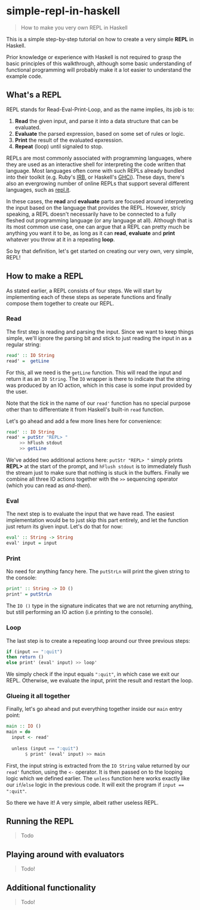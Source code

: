 # simple-repl-in-haskell
> How to make you very own REPL in Haskell

This is a simple step-by-step tutorial on how to create a very simple **REPL** in Haskell. 

Prior knowledge or experience with Haskell is not required to grasp the basic principles of this walkthrough, 
although some basic understanding of functional programming will probably make it a lot easier to understand 
the example code.

## What's a REPL
REPL stands for Read-Eval-Print-Loop, and as the name implies, its job is to:
  1. **Read** the given input, and parse it into a data structure that can be evaluated.
  2. **Evaluate** the parsed expression, based on some set of rules or logic.
  3. **Print** the result of the evaluated epxression.
  4. **Repeat** (loop) until signaled to stop.

REPLs are most commonly associated with programming languages, where they are used as an interactive 
shell for interpreting the code written that language. Most languages often come with such REPLs already bundled 
into their toolkit (e.g. Ruby's [IRB](https://en.wikipedia.org/wiki/Interactive_Ruby_Shell), or Haskell's [GHCi](https://wiki.haskell.org/GHC/GHCi)). 
These days, there's also an evergrowing number of online REPLs that support several different languages, 
such as [repl.it](https://repl.it/site/about). 

In these cases, the **read** and **evaluate** parts are focused around interpreting the input 
based on the language that provides the REPL. However, stricly speaking, a REPL doesn't necessarily have 
to be connected to a fully fleshed out programming language (or any language at all). Although that is its
most common use case, one can argue that a REPL can pretty much be anything you want it to be, as long as 
it can **read**, **evaluate** and **print** whatever you throw at it in a repeating **loop**. 

So by that definition, let's get started on creating our very own, very simple, REPL!


## How to make a REPL
As stated earlier, a REPL consists of four steps. We will start by implementing each of these steps as seperate functions and finally compose them together to create our REPL.

### Read
The first step is reading and parsing the input. Since we want to keep things simple, we'll ignore the parsing bit and stick to just reading the input in as a regular string:
```Haskell
read' :: IO String
read' =  getLine
```
For this, all we need is the `getLine` function. This will read the input and return it as an `IO String`. The `IO` wrapper is there to indicate that the string was produced by an IO action, which in this case is some input provided by the user. 

Note that the *tick* in the name of our `read'` function has no special purpose other than to differentiate it from Haskell's built-in `read` function.

Let's go ahead and add a few more lines here for convenience:
```Haskell
read' :: IO String
read' = putStr "REPL> "
     >> hFlush stdout
     >> getLine
```
We've added two additional actions here: `putStr "REPL> "` simply prints **REPL>** at the start of the prompt, and `hFlush stdout` is to immediately flush the stream just to make sure that nothing is stuck in the buffers. Finally we combine all three IO actions together with the `>>` sequencing operator (which you can read as *and-then*).

### Eval
The next step is to evaluate the input that we have read. The easiest implementation would be to just skip this part entirely, and let the function just return its given input. Let's do that for now:
```Haskell
eval' :: String -> String
eval' input = input
```

### Print
No need for anything fancy here. The `putStrLn` will print the given string to the console:
```Haskell
print' :: String -> IO ()
print' = putStrLn
```
The `IO ()` type in the signature indicates that we are not returning anything, but still performing an IO action (i.e printing to the console).

### Loop
The last step is to create a repeating loop around our three previous steps:
```Haskell
if (input == ":quit")
then return ()
else print' (eval' input) >> loop'
```
We simply check if the input equals `":quit"`, in which case we exit our REPL. Otherwise, we evaluate the input, 
print the result and restart the loop. 

### Glueing it all together

Finally, let's go ahead and put everything together inside our `main` entry point:
```Haskell
main :: IO ()
main = do
  input <- read'
  
  unless (input == ":quit")
       $ print' (eval' input) >> main
```
First, the input string is extracted from the `IO String` value returned by our `read'` function, using the `<-` operator. It is then passed on to the looping logic which we defined earlier. The `unless` function here works exactly like our `if`/`else` logic in the previous code. It will exit the program if `input == ":quit"`.

So there we have it! A very simple, albeit rather useless REPL.

## Running the REPL
> Todo

## Playing around with evaluators
> Todo!


## Additional functionality
> Todo!
